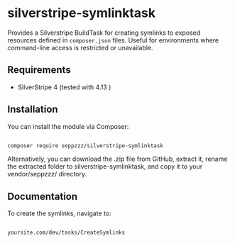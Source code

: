 # silverstripe-symlinktask
 Provides a Silverstripe BuildTask for creating symlinks to exposed resources defined in `composer.json` files. 
 Useful for environments where command-line access is restricted or unavailable.
 
 
 
 ## Requirements

- SilverStripe 4 (tested with 4.13 )

## Installation

You can install the module via Composer:

```sh

composer require seppzzz/silverstripe-symlinktask

```

Alternatively, you can download the .zip file from GitHub, 
extract it, 
rename the extracted folder to silverstripe-symlinktask, and copy it to your vendor/seppzzz/ directory.


## Documentation


To create the symlinks, navigate to:

```sh

yoursite.com/dev/tasks/CreateSymlinks

```
